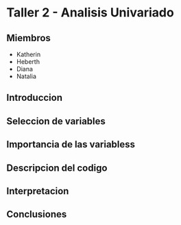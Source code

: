 # Taller 2 - Analisis Univariado

## Miembros

- Katherin
- Heberth
- Diana
- Natalia

## Introduccion

## Seleccion de variables

## Importancia de las variabless

## Descripcion del codigo

## Interpretacion

## Conclusiones
